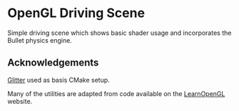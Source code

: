 # OpenGL Driving Scene

Simple driving scene which shows basic shader usage and incorporates the Bullet physics engine.

## Acknowledgements
[Glitter](https://github.com/Polytonic/Glitter) used as basis CMake setup.

Many of the utilities are adapted from code available on the [LearnOpenGL](https://learnopengl.com/) website.

